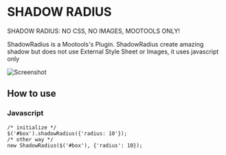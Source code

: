 SHADOW RADIUS
===========

SHADOW RADIUS: NO CSS, NO IMAGES, MOOTOOLS ONLY!

ShadowRadius is a Mootools's Plugin. ShadowRadius create amazing shadow but does not use External Style Sheet or Images, it uses javascript only
	
![Screenshot]()

How to use
----------

### Javascript
	/* initialize */
	$('#box').shadowRadius({'radius: 10'});
	/* other way */
	new ShadowRadius($('#box'), {'radius': 10});

